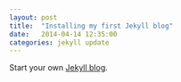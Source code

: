 ```yaml
---
layout: post
title:  "Installing my first Jekyll blog"
date:   2014-04-14 12:35:00
categories: jekyll update
---
```


Start your own [Jekyll blog][jekyll].

[jekyll]:    http://jekyllrb.com
